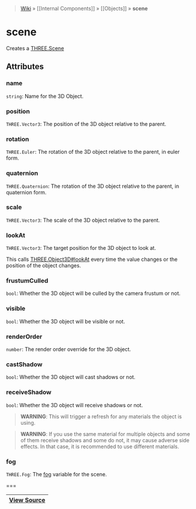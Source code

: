> [Wiki](Home) » [[Internal Components]] » [[Objects]] » **scene**

# scene

Creates a [THREE.Scene](http://threejs.org/docs/#Reference/Scenes/Scene)

## Attributes
### name
``` string ```: Name for the 3D Object.

### position
``` THREE.Vector3 ```: The position of the 3D object relative to the parent.

### rotation
``` THREE.Euler ```: The rotation of the 3D object relative to the parent, in euler form.

### quaternion
``` THREE.Quaternion ```: The rotation of the 3D object relative to the parent, in quaternion form.

### scale
``` THREE.Vector3 ```: The scale of the 3D object relative to the parent.

### lookAt
``` THREE.Vector3 ```: The target position for the 3D object to look at.

This calls [THREE.Object3D#lookAt](http://threejs.org/docs/#Reference/Core/Object3D.lookAt) every time the value changes or the position of the object changes.

### frustumCulled
``` bool ```: Whether the 3D object will be culled by the camera frustum or not.

### visible
``` bool ```: Whether the 3D object will be visible or not.

### renderOrder
``` number ```: The render order override for the 3D object.

### castShadow
``` bool ```: Whether the 3D object will cast shadows or not.

### receiveShadow
``` bool ```: Whether the 3D object will receive shadows or not.
> **WARNING**: This will trigger a refresh for any materials the object is using.

> **WARNING**: If you use the same material for multiple objects and some of them receive shadows and some do not, it may cause adverse side effects. In that case, it is recommended to use different materials.

### fog
``` THREE.Fog ```: The [fog](http://threejs.org/docs/#Reference/Scenes/Scene.fog) variable for the scene.

===

|**[View Source](../blob/master/src/lib/descriptors/Object/SceneDescriptor.js)**|
 ---|

